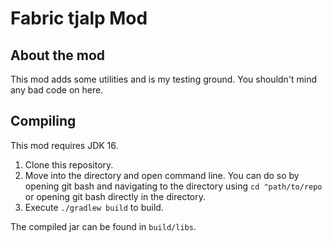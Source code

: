 # Fabric tjalp Mod

## About the mod

This mod adds some utilities and is my testing ground. You shouldn't mind any bad code on here.

## Compiling

This mod requires JDK 16.
1. Clone this repository.
2. Move into the directory and open command line. You can do so by opening git bash and navigating to the directory using `cd "path/to/repo` or opening git bash directly in the directory.
3. Execute `./gradlew build` to build.

The compiled jar can be found in `build/libs`.

